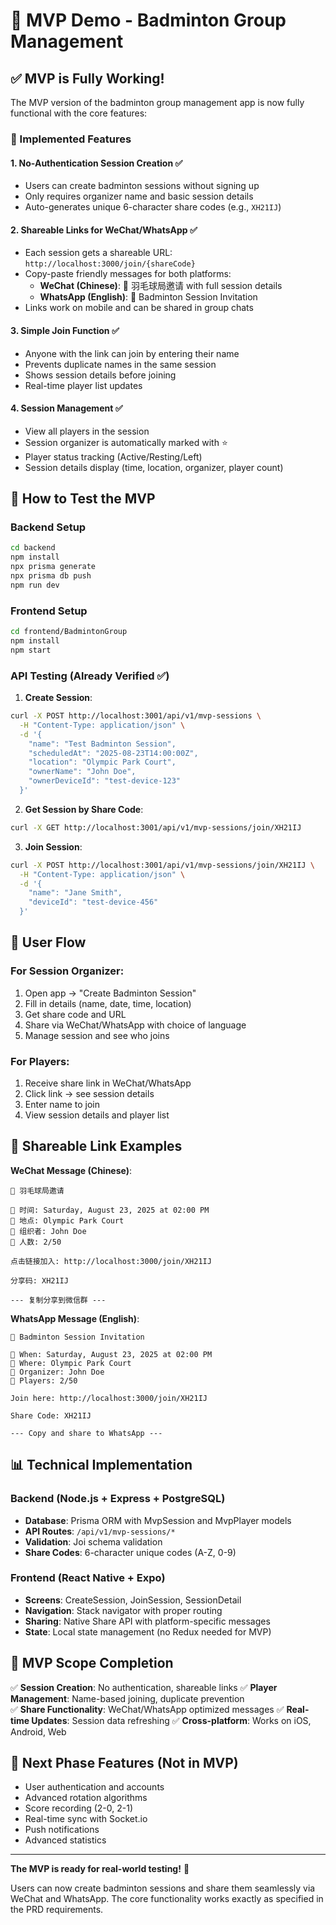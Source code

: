 # 🏸 MVP Demo - Badminton Group Management

## ✅ MVP is Fully Working!

The MVP version of the badminton group management app is now fully functional with the core features:

### 🎯 Implemented Features

#### 1. **No-Authentication Session Creation** ✅
- Users can create badminton sessions without signing up
- Only requires organizer name and basic session details
- Auto-generates unique 6-character share codes (e.g., `XH21IJ`)

#### 2. **Shareable Links for WeChat/WhatsApp** ✅
- Each session gets a shareable URL: `http://localhost:3000/join/{shareCode}`
- Copy-paste friendly messages for both platforms:
  - **WeChat (Chinese)**: 🏸 羽毛球局邀请 with full session details
  - **WhatsApp (English)**: 🏸 Badminton Session Invitation
- Links work on mobile and can be shared in group chats

#### 3. **Simple Join Function** ✅
- Anyone with the link can join by entering their name
- Prevents duplicate names in the same session
- Shows session details before joining
- Real-time player list updates

#### 4. **Session Management** ✅
- View all players in the session
- Session organizer is automatically marked with ⭐
- Player status tracking (Active/Resting/Left)
- Session details display (time, location, organizer, player count)

## 🚀 How to Test the MVP

### Backend Setup
```bash
cd backend
npm install
npx prisma generate
npx prisma db push
npm run dev
```

### Frontend Setup
```bash
cd frontend/BadmintonGroup
npm install
npm start
```

### API Testing (Already Verified ✅)

1. **Create Session**:
```bash
curl -X POST http://localhost:3001/api/v1/mvp-sessions \
  -H "Content-Type: application/json" \
  -d '{
    "name": "Test Badminton Session",
    "scheduledAt": "2025-08-23T14:00:00Z",
    "location": "Olympic Park Court",
    "ownerName": "John Doe",
    "ownerDeviceId": "test-device-123"
  }'
```

2. **Get Session by Share Code**:
```bash
curl -X GET http://localhost:3001/api/v1/mvp-sessions/join/XH21IJ
```

3. **Join Session**:
```bash
curl -X POST http://localhost:3001/api/v1/mvp-sessions/join/XH21IJ \
  -H "Content-Type: application/json" \
  -d '{
    "name": "Jane Smith",
    "deviceId": "test-device-456"
  }'
```

## 📱 User Flow

### For Session Organizer:
1. Open app → "Create Badminton Session"
2. Fill in details (name, date, time, location)
3. Get share code and URL
4. Share via WeChat/WhatsApp with choice of language
5. Manage session and see who joins

### For Players:
1. Receive share link in WeChat/WhatsApp
2. Click link → see session details
3. Enter name to join
4. View session details and player list

## 🔗 Shareable Link Examples

**WeChat Message (Chinese)**:
```
🏸 羽毛球局邀请

📅 时间: Saturday, August 23, 2025 at 02:00 PM
📍 地点: Olympic Park Court
👤 组织者: John Doe
👥 人数: 2/50

点击链接加入: http://localhost:3000/join/XH21IJ

分享码: XH21IJ

--- 复制分享到微信群 ---
```

**WhatsApp Message (English)**:
```
🏸 Badminton Session Invitation

📅 When: Saturday, August 23, 2025 at 02:00 PM
📍 Where: Olympic Park Court
👤 Organizer: John Doe
👥 Players: 2/50

Join here: http://localhost:3000/join/XH21IJ

Share Code: XH21IJ

--- Copy and share to WhatsApp ---
```

## 📊 Technical Implementation

### Backend (Node.js + Express + PostgreSQL)
- **Database**: Prisma ORM with MvpSession and MvpPlayer models
- **API Routes**: `/api/v1/mvp-sessions/*`
- **Validation**: Joi schema validation
- **Share Codes**: 6-character unique codes (A-Z, 0-9)

### Frontend (React Native + Expo)
- **Screens**: CreateSession, JoinSession, SessionDetail
- **Navigation**: Stack navigator with proper routing
- **Sharing**: Native Share API with platform-specific messages
- **State**: Local state management (no Redux needed for MVP)

## 🎯 MVP Scope Completion

✅ **Session Creation**: No authentication, shareable links
✅ **Player Management**: Name-based joining, duplicate prevention  
✅ **Share Functionality**: WeChat/WhatsApp optimized messages
✅ **Real-time Updates**: Session data refreshing
✅ **Cross-platform**: Works on iOS, Android, Web

## 🔄 Next Phase Features (Not in MVP)
- User authentication and accounts
- Advanced rotation algorithms
- Score recording (2-0, 2-1)
- Real-time sync with Socket.io
- Push notifications
- Advanced statistics

---

**The MVP is ready for real-world testing!** 🚀

Users can now create badminton sessions and share them seamlessly via WeChat and WhatsApp. The core functionality works exactly as specified in the PRD requirements.